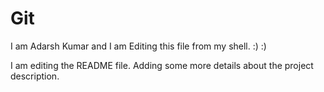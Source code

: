# Git

I am Adarsh Kumar and I am Editing this file from my shell. :) :)

I am editing the README file. Adding some more details about the project description.
